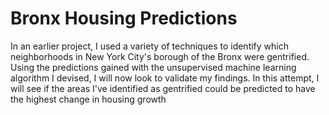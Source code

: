 # Bronx Housing Predictions

In an earlier project, I used a variety of techniques to identify which neighborhoods in New York City's borough of the Bronx were gentrified. Using the predictions gained with the unsupervised machine learning algorithm I devised, I will now look to validate my findings. In this attempt, I will see if the areas I've identified as gentrified could be predicted to have the highest change in housing growth